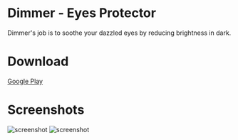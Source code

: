 # Dimmer - Eyes Protector
Dimmer's job is to soothe your dazzled eyes by reducing brightness in dark.

# Download
[Google Play](https://play.google.com/store/apps/details?id=com.appyware.dimmer)

# Screenshots

![screenshot](https://lh3.googleusercontent.com/eROfyE2m14zjOcqp27Y72f3Aa8FVUVmxysNj9Z5-BffLB7evJw5vcQKKdlexWFFAy3Q=h900)
![screenshot](https://lh3.googleusercontent.com/yWMETrHaAOQqDp3szWxYUmZsUF0KcxTkol41FlSz2Dbn0zXcBjlCdawnjcEnx7dXlug=h900)

